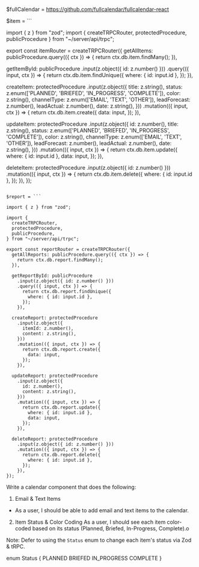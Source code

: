 $fullCalendar = https://github.com/fullcalendar/fullcalendar-react

$item = ```

import { z } from "zod";
import { createTRPCRouter, protectedProcedure, publicProcedure } from "~/server/api/trpc";

export const itemRouter = createTRPCRouter({
  getAllItems: publicProcedure.query(({ ctx }) => {
    return ctx.db.item.findMany();
  }),

  getItemById: publicProcedure
    .input(z.object({ id: z.number() }))
    .query(({ input, ctx }) => {
      return ctx.db.item.findUnique({
        where: { id: input.id },
      });
    }),

  createItem: protectedProcedure
    .input(z.object({
      title: z.string(),
      status: z.enum(['PLANNED', 'BRIEFED', 'IN_PROGRESS', 'COMPLETE']),
      color: z.string(),
      channelType: z.enum(['EMAIL', 'TEXT', 'OTHER']),
      leadForecast: z.number(),
      leadActual: z.number(),
      date: z.string(),
    }))
    .mutation(({ input, ctx }) => {
      return ctx.db.item.create({
        data: input,
      });
    }),

  updateItem: protectedProcedure
    .input(z.object({
      id: z.number(),
      title: z.string(),
      status: z.enum(['PLANNED', 'BRIEFED', 'IN_PROGRESS', 'COMPLETE']),
      color: z.string(),
      channelType: z.enum(['EMAIL', 'TEXT', 'OTHER']),
      leadForecast: z.number(),
      leadActual: z.number(),
      date: z.string(),
    }))
    .mutation(({ input, ctx }) => {
      return ctx.db.item.update({
        where: { id: input.id },
        data: input,
      });
    }),

  deleteItem: protectedProcedure
    .input(z.object({ id: z.number() }))
    .mutation(({ input, ctx }) => {
      return ctx.db.item.delete({
        where: { id: input.id },
      });
    }),
});

```

$report = ```

import { z } from "zod";

import {
  createTRPCRouter,
  protectedProcedure,
  publicProcedure,
} from "~/server/api/trpc";

export const reportRouter = createTRPCRouter({
  getAllReports: publicProcedure.query(({ ctx }) => {
    return ctx.db.report.findMany();
  }),

  getReportById: publicProcedure
    .input(z.object({ id: z.number() }))
    .query(({ input, ctx }) => {
      return ctx.db.report.findUnique({
        where: { id: input.id },
      });
    }),

  createReport: protectedProcedure
    .input(z.object({
      itemId: z.number(),
      content: z.string(),
    }))
    .mutation(({ input, ctx }) => {
      return ctx.db.report.create({
        data: input,
      });
    }),

  updateReport: protectedProcedure
    .input(z.object({
      id: z.number(),
      content: z.string(),
    }))
    .mutation(({ input, ctx }) => {
      return ctx.db.report.update({
        where: { id: input.id },
        data: input,
      });
    }),

  deleteReport: protectedProcedure
    .input(z.object({ id: z.number() }))
    .mutation(({ input, ctx }) => {
      return ctx.db.report.delete({
        where: { id: input.id },
      });
    }),
});

```

Write a calendar component that does the following:

1. Email & Text Items

  - As a user, I should be able to add email and text items to the calendar.

2. Item Status & Color Coding
  As a user, I should see each item color-coded based on its status (Planned, Briefed, In-Progress, Complete).o

  Note: Defer to using the `Status` enum to change each item's status via Zod & tRPC.

enum Status {
  PLANNED
  BRIEFED
  IN_PROGRESS
  COMPLETE
}



